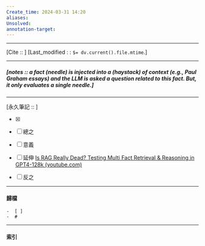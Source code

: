 ```yaml
---
Create_time: 2024-03-31 14:20
aliases: 
Unsolved: 
annotation-target:
---
```


---
[Cite ::  ]
[Last_modified : : `$= dv.current().file.mtime`.]


---
##### [notes ::   a fact (needle) is injected into a (haystack) of context (e.g., Paul Graham essays) and the LLM is asked a question related to this fact. But, it only evaluates a single needle.]


---

[永久筆記 :: ]
	
- [x]

- [ ] 總之

- [ ] 意義

- [ ] 延伸
[Is RAG Really Dead? Testing Multi Fact Retrieval & Reasoning in GPT4-128k (youtube.com)](https://www.youtube.com/watch?v=UlmyyYQGhzc)
- [ ] 反之


---
#### 歸檔 
	-  [ ]
	-  #


---
#### 索引
